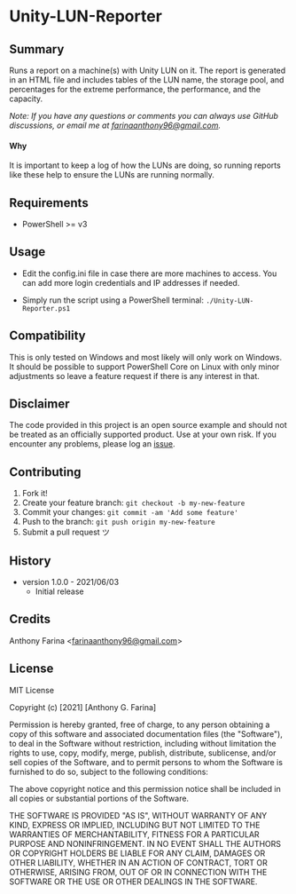 # Unity-LUN-Reporter

## Summary
Runs a report on a machine(s) with Unity LUN on it. The report is generated in
an HTML file and includes tables of the LUN name, the storage pool, and
percentages for the extreme performance, the performance, and the capacity.

_Note: If you have any questions or comments you can always use GitHub
discussions, or email me at farinaanthony96@gmail.com._

#### Why
It is important to keep a log of how the LUNs are doing, so running reports
like these help to ensure the LUNs are running normally.

## Requirements
- PowerShell >= v3

## Usage
- Edit the config.ini file in case there are more machines to access. You can
  add more login credentials and IP addresses if needed.

- Simply run the script using a PowerShell terminal:
  `./Unity-LUN-Reporter.ps1`

## Compatibility
This is only tested on Windows and most likely will only work on Windows. It
should be possible to support PowerShell Core on Linux with only minor
adjustments so leave a feature request if there is any interest in that.

## Disclaimer
The code provided in this project is an open source example and should not
be treated as an officially supported product. Use at your own risk. If you
encounter any problems, please log an
[issue](https://github.com/CC-Digital-Innovation/Unity-LUN-Reporter/issues).

## Contributing
1. Fork it!
2. Create your feature branch: `git checkout -b my-new-feature`
3. Commit your changes: `git commit -am 'Add some feature'`
4. Push to the branch: `git push origin my-new-feature`
5. Submit a pull request ツ

## History
-  version 1.0.0 - 2021/06/03
    - Initial release

## Credits
Anthony Farina <<farinaanthony96@gmail.com>>

## License
MIT License

Copyright (c) [2021] [Anthony G. Farina]

Permission is hereby granted, free of charge, to any person obtaining a
copy of this software and associated documentation files (the "Software"),
to deal in the Software without restriction, including without limitation
the rights to use, copy, modify, merge, publish, distribute, sublicense,
and/or sell copies of the Software, and to permit persons to whom the
Software is furnished to do so, subject to the following conditions:

The above copyright notice and this permission notice shall be included in
all copies or substantial portions of the Software.

THE SOFTWARE IS PROVIDED "AS IS", WITHOUT WARRANTY OF ANY KIND, EXPRESS OR
IMPLIED, INCLUDING BUT NOT LIMITED TO THE WARRANTIES OF MERCHANTABILITY,
FITNESS FOR A PARTICULAR PURPOSE AND NONINFRINGEMENT. IN NO EVENT SHALL THE
AUTHORS OR COPYRIGHT HOLDERS BE LIABLE FOR ANY CLAIM, DAMAGES OR OTHER
LIABILITY, WHETHER IN AN ACTION OF CONTRACT, TORT OR OTHERWISE, ARISING
FROM, OUT OF OR IN CONNECTION WITH THE SOFTWARE OR THE USE OR OTHER
DEALINGS IN THE SOFTWARE.